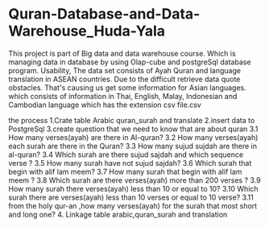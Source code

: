 # Quran-Database-and-Data-Warehouse_Huda-Yala
This project is  part of Big data and data warehouse course.  Which is managing data in database by using Olap-cube and postgreSql database program.
Usability, The data set consists of Ayah Quran and language translation in ASEAN countries. Due to the difficult retrieve data quote obstacles. That's causing us get some information for Asian languages. which consists of information in Thai, English, Malay, Indonesian and Cambodian language which has the extension csv file.csv

the process
1.Crate table Arabic quran_surah and translate
2.insert data to PostgreSql
3.create question that we need to know that are about quran
    3.1 How many verses(ayah)  are there in  Al-quran?
    3.2 How many verses(ayah)  each surah are there in the Quran?
    3.3 How many sujud sujdah are there in al-quran?
    3.4 Which surah are there  sujud sajdah and which sequence verse ?
    3.5 How many surah  have not sujud sajdah?
    3.6 Which surah that begin with alif lam meem?
    3.7 How many surah that begin with alif lam meem ?
    3.8 Which surah are there verses(ayah)  more than 200 verses ?
    3.9 How many surah there verses(ayah)  less than 10 or equal to 10?
    3.10 Which surah there are verses(ayah)  less than 10 verses or equal to 10 verse?
    3.11 from the holy qur-an ,how many verses(ayah) for the surah that most short and long one?
4. Linkage table arabic,quran_surah and translation

